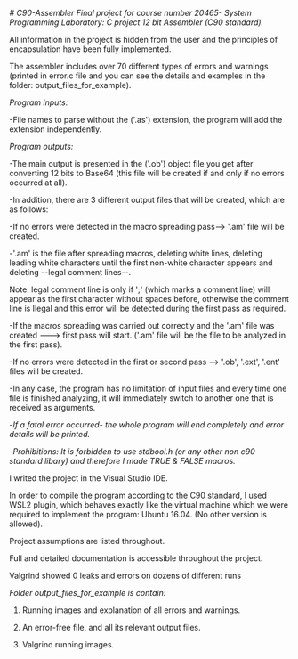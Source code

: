 *# C90-Assembler*
*Final project for course number 20465- System Programming Laboratory: C project 12 bit Assembler (C90 standard).*

All information in the project is hidden from the user and the principles of encapsulation have been fully implemented.

The assembler includes over 70 different types of errors and warnings (printed in error.c file and you can see the details and examples in the folder: output_files_for_example).

*Program inputs:*

-File names to parse without the ('.as') extension, the program will add the extension independently.

*Program outputs:*

-The main output is presented in the ('.ob') object file you get after converting 12 bits to Base64 (this file will be created if and only if no errors occurred at all).

-In addition, there are 3 different output files that will be created, which are as follows:

-If no errors were detected in the macro spreading pass--> '.am' file will be created.

-'.am' is the file after spreading macros, deleting white lines, deleting leading white characters until the first non-white character appears and deleting --legal comment lines--.

Note: legal comment line is only if ';' (which marks a comment line) will appear as the first character without spaces before, otherwise the comment line is Ilegal and this error will be detected during the first pass as required.

-If the macros spreading was carried out correctly and the '.am' file was created ---> first pass will start. ('.am' file will be the file to be analyzed in the first pass).

-If no errors were detected in the first or second pass --> '.ob', '.ext', '.ent' files will be created.

-In any case, the program has no limitation of input files and every time one file is finished analyzing, it will immediately switch to another one that is received as arguments.

-*If a fatal error occurred- the whole program will end completely and error details will be printed.*

-*Prohibitions: It is forbidden to use stdbool.h (or any other non c90 standard libary) and therefore I made TRUE & FALSE macros.*

I writed the project in the Visual Studio IDE.

In order to compile the program according to the C90 standard, I used WSL2 plugin, which behaves exactly like the virtual machine which we were required to implement the program: Ubuntu 16.04. (No other version is allowed).

Project assumptions are listed throughout.

Full and detailed documentation is accessible throughout the project.

Valgrind showed 0 leaks and errors on dozens of different runs


*Folder output_files_for_example is contain:*

1) Running images and explanation of all errors and warnings.

2) An error-free file, and all its relevant output files.

3) Valgrind running images.
